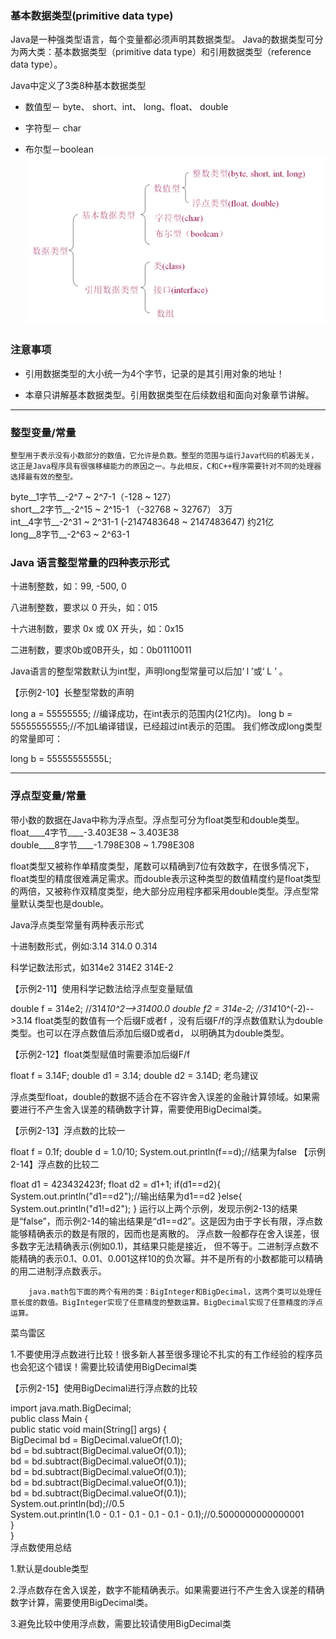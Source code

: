 ### 基本数据类型(primitive data type)  
Java是一种强类型语言，每个变量都必须声明其数据类型。 Java的数据类型可分为两大类：基本数据类型（primitive data type）和引用数据类型（reference data type）。

Java中定义了3类8种基本数据类型

* 数值型－ byte、 short、int、 long、float、 double

* 字符型－ char

* 布尔型－boolean   
![image](https://github.com/Pxd123/JAVA/blob/master/notes/%E4%BA%8C.%E6%95%B0%E6%8D%AE%E7%B1%BB%E5%9E%8B%E5%92%8C%E8%BF%90%E7%AE%97%E7%AC%A6/%E6%95%B0%E6%8D%AE%E7%B1%BB%E5%9E%8B.png)  
### 注意事项

* 引用数据类型的大小统一为4个字节，记录的是其引用对象的地址！

* 本章只讲解基本数据类型。引用数据类型在后续数组和面向对象章节讲解。  

***
### 整型变量/常量  
    整型用于表示没有小数部分的数值，它允许是负数。整型的范围与运行Java代码的机器无关，这正是Java程序具有很强移植能力的原因之一。与此相反，C和C++程序需要针对不同的处理器选择最有效的整型。  
    
byte__1字节__-2^7 ~ 2^7-1（-128 ~ 127）  
short__2字节__-2^15 ~ 2^15-1 （-32768 ~ 32767）  3万  
int__4字节__-2^31 ~ 2^31-1 (-2147483648 ~ 2147483647) 约21亿  
long__8字节__-2^63 ~ 2^63-1  

### Java 语言整型常量的四种表示形式

十进制整数，如：99, -500, 0

八进制整数，要求以 0 开头，如：015

十六进制数，要求 0x 或 0X 开头，如：0x15

二进制数，要求0b或0B开头，如：0b01110011  

Java语言的整型常数默认为int型，声明long型常量可以后加‘ l ’或‘ L ’ 。

【示例2-10】长整型常数的声明

long a = 55555555;  //编译成功，在int表示的范围内(21亿内)。
long b = 55555555555;//不加L编译错误，已经超过int表示的范围。
我们修改成long类型的常量即可：

long b = 55555555555L;  
***
### 浮点型变量/常量  
带小数的数据在Java中称为浮点型。浮点型可分为float类型和double类型。  
float____4字节____-3.403E38 ~ 3.403E38  
double____8字节____-1.798E308 ~ 1.798E308   

 float类型又被称作单精度类型，尾数可以精确到7位有效数字，在很多情况下，float类型的精度很难满足需求。而double表示这种类型的数值精度约是float类型的两倍，又被称作双精度类型，绝大部分应用程序都采用double类型。浮点型常量默认类型也是double。



Java浮点类型常量有两种表示形式

十进制数形式，例如:3.14       314.0      0.314 

科学记数法形式，如314e2      314E2      314E-2 



【示例2-11】使用科学记数法给浮点型变量赋值

double f = 314e2;  //314*10^2-->31400.0
double f2 = 314e-2; //314*10^(-2)-->3.14
        float类型的数值有一个后缀F或者f ，没有后缀F/f的浮点数值默认为double类型。也可以在浮点数值后添加后缀D或者d， 以明确其为double类型。

【示例2-12】float类型赋值时需要添加后缀F/f

float  f = 3.14F;
double d1  = 3.14;
double d2 = 3.14D;
老鸟建议

浮点类型float，double的数据不适合在不容许舍入误差的金融计算领域。如果需要进行不产生舍入误差的精确数字计算，需要使用BigDecimal类。

【示例2-13】浮点数的比较一 

float f = 0.1f;
double d = 1.0/10;
System.out.println(f==d);//结果为false
【示例2-14】浮点数的比较二

float d1 = 423432423f;
float d2 = d1+1;
if(d1==d2){
   System.out.println("d1==d2");//输出结果为d1==d2
}else{
    System.out.println("d1!=d2");
}
        运行以上两个示例，发现示例2-13的结果是“false”，而示例2-14的输出结果是“d1==d2”。这是因为由于字长有限，浮点数能够精确表示的数是有限的，因而也是离散的。 浮点数一般都存在舍入误差，很多数字无法精确表示(例如0.1)，其结果只能是接近， 但不等于。二进制浮点数不能精确的表示0.1、0.01、0.001这样10的负次幂。并不是所有的小数都能可以精确的用二进制浮点数表示。

        java.math包下面的两个有用的类：BigInteger和BigDecimal，这两个类可以处理任意长度的数值。BigInteger实现了任意精度的整数运算。BigDecimal实现了任意精度的浮点运算。



菜鸟雷区

1.不要使用浮点数进行比较！很多新人甚至很多理论不扎实的有工作经验的程序员也会犯这个错误！需要比较请使用BigDecimal类



【示例2-15】使用BigDecimal进行浮点数的比较

import java.math.BigDecimal;  
public class Main {  
    public static void main(String[] args) {  
        BigDecimal bd = BigDecimal.valueOf(1.0);  
        bd = bd.subtract(BigDecimal.valueOf(0.1));  
        bd = bd.subtract(BigDecimal.valueOf(0.1));  
        bd = bd.subtract(BigDecimal.valueOf(0.1));  
        bd = bd.subtract(BigDecimal.valueOf(0.1));  
        bd = bd.subtract(BigDecimal.valueOf(0.1));  
        System.out.println(bd);//0.5  
        System.out.println(1.0 - 0.1 - 0.1 - 0.1 - 0.1 - 0.1);//0.5000000000000001  
    }  
}  
浮点数使用总结

1.默认是double类型  

2.浮点数存在舍入误差，数字不能精确表示。如果需要进行不产生舍入误差的精确数字计算，需要使用BigDecimal类。  

3.避免比较中使用浮点数，需要比较请使用BigDecimal类  
